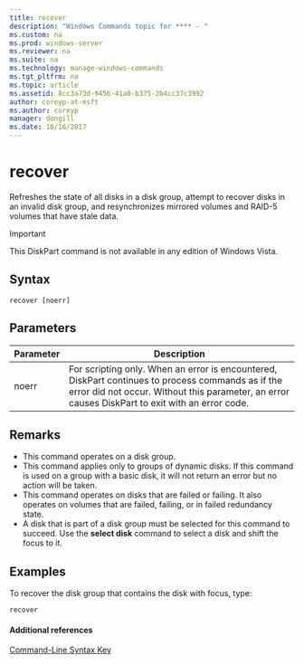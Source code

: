 ```yaml
---
title: recover
description: "Windows Commands topic for **** - "
ms.custom: na
ms.prod: windows-server
ms.reviewer: na
ms.suite: na
ms.technology: manage-windows-commands
ms.tgt_pltfrm: na
ms.topic: article
ms.assetid: 8cc3a73d-9456-41a0-b375-2b4cc37c3992
author: coreyp-at-msft
ms.author: coreyp
manager: dongill
ms.date: 10/16/2017
---
```


# recover



Refreshes the state of all disks in a disk group, attempt to recover disks in an invalid disk group, and resynchronizes mirrored volumes and RAID-5 volumes that have stale data.

> [!IMPORTANT]
> This DiskPart command is not available in any edition of Windows Vista.

## Syntax

```
recover [noerr]
```

## Parameters

|Parameter|Description|
|---------|-----------|
|noerr|For scripting only. When an error is encountered, DiskPart continues to process commands as if the error did not occur. Without this parameter, an error causes DiskPart to exit with an error code.|

## Remarks

-   This command operates on a disk group.
-   This command applies only to groups of dynamic disks. If this command is used on a group with a basic disk, it will not return an error but no action will be taken.
-   This command operates on disks that are failed or failing. It also operates on volumes that are failed, failing, or in failed redundancy state.
-   A disk that is part of a disk group must be selected for this command to succeed. Use the **select disk** command to select a disk and shift the focus to it.

## <a name="BKMK_examples"></a>Examples

To recover the disk group that contains the disk with focus, type:
```
recover
```

#### Additional references

[Command-Line Syntax Key](command-line-syntax-key.md)

